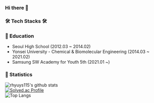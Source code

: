 ### Hi there 👋

<!--
**rhyuys115/rhyuys115** is a ✨ _special_ ✨ repository because its `README.md` (this file) appears on your GitHub profile.

Here are some ideas to get you started:

- 🔭 I’m currently working on ...
- 🌱 I’m currently learning ...
- 👯 I’m looking to collaborate on ...
- 🤔 I’m looking for help with ...
- 💬 Ask me about ...
- 📫 How to reach me: ...
- 😄 Pronouns: ...
- ⚡ Fun fact: ...
-->
### 🛠️ Tech Stacks 🛠️


### 📝 Education
- Seoul High School (2012.03 ~ 2014.02)
- Yonsei University - Chemical & Biomolecular Engineering (2014.03 ~ 2021.02)
- Samsung SW Academy for Youth 5th (2021.01 ~)

### 📌 Statistics

![rhyuys115's github stats](https://github-readme-stats.vercel.app/api?username=rhyuys115&theme=tokyonight&show_icons=true)
<br>
[![Solved.ac Profile](http://mazassumnida.wtf/api/v2/generate_badge?boj=rhyuys115)](https://solved.ac/rhyuys115)
<br>
![Top Langs](https://github-readme-stats.vercel.app/api/top-langs/?username=rhyuys115&count_private=true)

